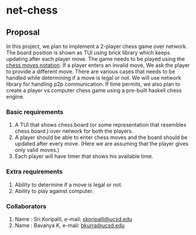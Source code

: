 # net-chess

## Proposal
In this project, we plan to implement a 2-player chess game over network. The board position is shown as TUI using brick library which keeps updating after each player move. The game needs to be played using the [chess moves notation](https://en.wikipedia.org/wiki/Algebraic_notation_(chess)). If a player enters an invalid move, We ask the player to provide a different move. There are various cases that needs to be handled while determining if a move is legal or not. 
We will use network library for handling p2p communication. 
If time permits, we also plan to create a player vs computer chess game using a pre-built haskell chess engine.

### Basic requirements
1. A TUI that shows chess board (or some representation that resembles chess board.) over network for both the players.
2. A player should be able to enter chess moves and the board should be updated after every move. (Here we are assuming that the player gives only valid moves.)
3. Each player will have timer that shows his available time.

### Extra requirements
1. Ability to determine if a move is legal or not. 
2. Ability to play against computer.

### Collaborators 
1. Name : Sri Koripalli, e-mail: skoripalli@ucsd.edu
2. Name : Bavanya K, e-mail: bkurra@ucsd.edu






